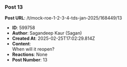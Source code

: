 ### Post 13
**Post URL**: /t/mock-roe-1-2-3-4-tds-jan-2025/168449/13
- **ID**: 599758
- **Author**: Sagandeep Kaur (Sagan)
- **Created At**: 2025-02-25T17:02:29.814Z
- **Content**:  
  When will it reopen?
- **Reactions**: None
- **Post Number**: 13

